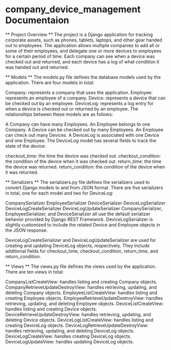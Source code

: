 # company_device_management Documentaion

** Project Overview **
The project is a Django application for tracking corporate assets, such as phones, tablets, laptops, and other gear handed out to employees. The application allows multiple companies to add all or some of their employees, and delegate one or more devices to employees for a certain period of time. Each company can see when a device was checked out and returned, and each device has a log of what condition it was handed out and returned.

** Models **
The models.py file defines the database models used by the application. There are four models in total:

Company: represents a company that uses the application.
Employee: represents an employee of a company.
Device: represents a device that can be checked out by an employee.
DeviceLog: represents a log entry for when a device is checked out or returned by an employee.
The relationships between these models are as follows:

A Company can have many Employees.
An Employee belongs to one Company.
A Device can be checked out by many Employees.
An Employee can check out many Devices.
A DeviceLog is associated with one Device and one Employee.
The DeviceLog model has several fields to track the state of the device:

checkout_time: the time the device was checked out.
checkout_condition: the condition of the device when it was checked out.
return_time: the time the device was returned.
return_condition: the condition of the device when it was returned.

** Serializers **
The serializers.py file defines the serializers used to convert Django models to and from JSON format. There are five serializers in total, one for each model and two for DeviceLog:

CompanySerializer
EmployeeSerializer
DeviceSerializer
DeviceLogSerializer
DeviceLogCreateSerializer
DeviceLogUpdateSerializer
CompanySerializer, EmployeeSerializer, and DeviceSerializer all use the default serializer behavior provided by Django REST Framework. DeviceLogSerializer is slightly customized to include the related Device and Employee objects in the JSON response.

DeviceLogCreateSerializer and DeviceLogUpdateSerializer are used for creating and updating DeviceLog objects, respectively. They include additional fields for checkout_time, checkout_condition, return_time, and return_condition.

** Views **
The views.py file defines the views used by the application. There are ten views in total:

CompanyListCreateView: handles listing and creating Company objects.
CompanyRetrieveUpdateDestroyView: handles retrieving, updating, and deleting Company objects.
EmployeeListCreateView: handles listing and creating Employee objects.
EmployeeRetrieveUpdateDestroyView: handles retrieving, updating, and deleting Employee objects.
DeviceListCreateView: handles listing and creating Device objects.
DeviceRetrieveUpdateDestroyView: handles retrieving, updating, and deleting Device objects.
DeviceLogListCreateView: handles listing and creating DeviceLog objects.
DeviceLogRetrieveUpdateDestroyView: handles retrieving, updating, and deleting DeviceLog objects.
DeviceLogCreateView: handles creating DeviceLog objects.
DeviceLogUpdateView: handles updating DeviceLog objects.
